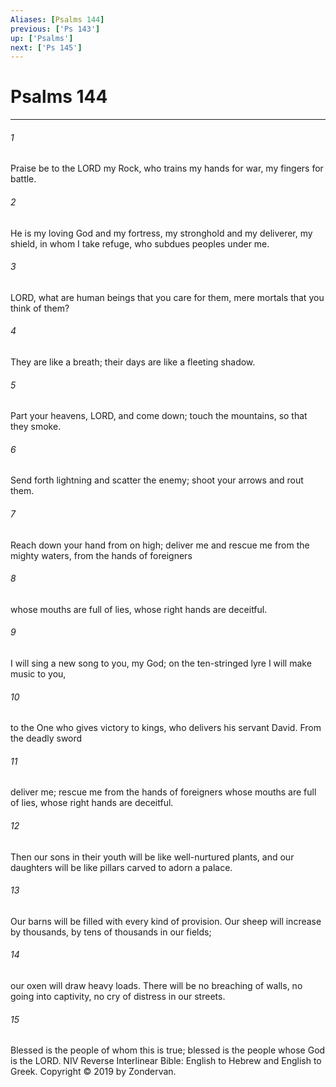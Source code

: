 ```yaml
---
Aliases: [Psalms 144]
previous: ['Ps 143']
up: ['Psalms']
next: ['Ps 145']
---
```

# Psalms 144

***


###### 1 
Praise be to the LORD my Rock, who trains my hands for war, my fingers for battle. 

###### 2 
He is my loving God and my fortress, my stronghold and my deliverer, my shield, in whom I take refuge, who subdues peoples under me. 

###### 3 
LORD, what are human beings that you care for them, mere mortals that you think of them? 

###### 4 
They are like a breath; their days are like a fleeting shadow. 

###### 5 
Part your heavens, LORD, and come down; touch the mountains, so that they smoke. 

###### 6 
Send forth lightning and scatter the enemy; shoot your arrows and rout them. 

###### 7 
Reach down your hand from on high; deliver me and rescue me from the mighty waters, from the hands of foreigners 

###### 8 
whose mouths are full of lies, whose right hands are deceitful. 

###### 9 
I will sing a new song to you, my God; on the ten-stringed lyre I will make music to you, 

###### 10 
to the One who gives victory to kings, who delivers his servant David. From the deadly sword 

###### 11 
deliver me; rescue me from the hands of foreigners whose mouths are full of lies, whose right hands are deceitful. 

###### 12 
Then our sons in their youth will be like well-nurtured plants, and our daughters will be like pillars carved to adorn a palace. 

###### 13 
Our barns will be filled with every kind of provision. Our sheep will increase by thousands, by tens of thousands in our fields; 

###### 14 
our oxen will draw heavy loads. There will be no breaching of walls, no going into captivity, no cry of distress in our streets. 

###### 15 
Blessed is the people of whom this is true; blessed is the people whose God is the LORD. NIV Reverse Interlinear Bible: English to Hebrew and English to Greek. Copyright © 2019 by Zondervan.
